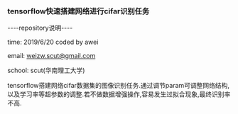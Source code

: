 ### tensorflow快速搭建网络进行cifar识别任务

----repository说明----

time: 2019/6/20 coded by awei

email: [weizw.scut@gmail.com](mailto:weizw.scut@gmail.com)

school: scut(华南理工大学)

tensorflow搭建网络cifar数据集的图像识别任务.通过调节param可调整网络结构,以及学习率等超参数的调整.若不做数据增强操作,容易发生过拟合现象,最终识别率不高.